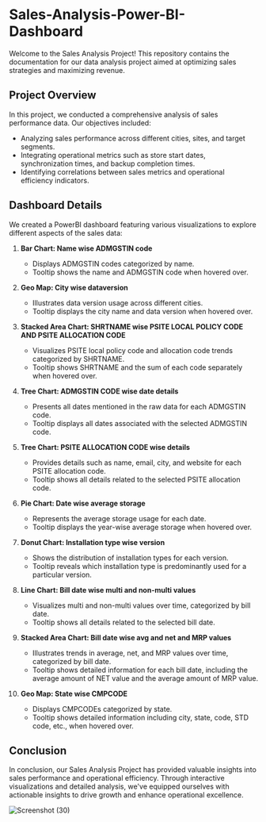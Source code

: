 # Sales-Analysis-Power-BI-Dashboard

Welcome to the Sales Analysis Project! This repository contains the documentation for our data analysis project aimed at optimizing sales strategies and maximizing revenue.

## Project Overview

In this project, we conducted a comprehensive analysis of sales performance data. Our objectives included:

- Analyzing sales performance across different cities, sites, and target segments.
- Integrating operational metrics such as store start dates, synchronization times, and backup completion times.
- Identifying correlations between sales metrics and operational efficiency indicators.

## Dashboard Details

We created a PowerBI dashboard featuring various visualizations to explore different aspects of the sales data:

1. **Bar Chart: Name wise ADMGSTIN code**
   - Displays ADMGSTIN codes categorized by name.
   - Tooltip shows the name and ADMGSTIN code when hovered over.

2. **Geo Map: City wise dataversion**
   - Illustrates data version usage across different cities.
   - Tooltip displays the city name and data version when hovered over.

3. **Stacked Area Chart: SHRTNAME wise PSITE LOCAL POLICY CODE AND PSITE ALLOCATION CODE**
   - Visualizes PSITE local policy code and allocation code trends categorized by SHRTNAME.
   - Tooltip shows SHRTNAME and the sum of each code separately when hovered over.

4. **Tree Chart: ADMGSTIN CODE wise date details**
   - Presents all dates mentioned in the raw data for each ADMGSTIN code.
   - Tooltip displays all dates associated with the selected ADMGSTIN code.

5. **Tree Chart: PSITE ALLOCATION CODE wise details**
   - Provides details such as name, email, city, and website for each PSITE allocation code.
   - Tooltip shows all details related to the selected PSITE allocation code.

6. **Pie Chart: Date wise average storage**
   - Represents the average storage usage for each date.
   - Tooltip displays the year-wise average storage when hovered over.

7. **Donut Chart: Installation type wise version**
   - Shows the distribution of installation types for each version.
   - Tooltip reveals which installation type is predominantly used for a particular version.

8. **Line Chart: Bill date wise multi and non-multi values**
   - Visualizes multi and non-multi values over time, categorized by bill date.
   - Tooltip shows all details related to the selected bill date.

9. **Stacked Area Chart: Bill date wise avg and net and MRP values**
   - Illustrates trends in average, net, and MRP values over time, categorized by bill date.
   - Tooltip shows detailed information for each bill date, including the average amount of NET value and the average amount of MRP value.

10. **Geo Map: State wise CMPCODE**
    - Displays CMPCODEs categorized by state.
    - Tooltip shows detailed information including city, state, code, STD code, etc., when hovered over.

## Conclusion

In conclusion, our Sales Analysis Project has provided valuable insights into sales performance and operational efficiency. Through interactive visualizations and detailed analysis, we've equipped ourselves with actionable insights to drive growth and enhance operational excellence.

![Screenshot (30)](https://github.com/Ramya19rk/Sales-Analysis-Power-BI-Dashboard/assets/145639838/570ad6a1-18ed-4370-8c81-5e207180f75b)

